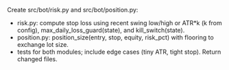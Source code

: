 Create src/bot/risk.py and src/bot/position.py:
- risk.py: compute stop loss using recent swing low/high or ATR*k (k from config), max_daily_loss_guard(state), and kill_switch(state).
- position.py: position_size(entry, stop, equity, risk_pct) with flooring to exchange lot size.
- tests for both modules; include edge cases (tiny ATR, tight stop).
Return changed files.
